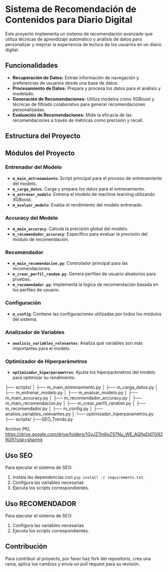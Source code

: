 # Sistema de Recomendación de Contenidos para Diario Digital

Este proyecto implementa un sistema de recomendación avanzado que utiliza técnicas de aprendizaje automático y análisis de datos para personalizar y mejorar la experiencia de lectura de los usuarios en un diario digital.

## Funcionalidades

- **Recuperación de Datos:** Extrae información de navegación y preferencias de usuarios desde una base de datos.
- **Procesamiento de Datos:** Prepara y procesa los datos para el análisis y modelado.
- **Generación de Recomendaciones:** Utiliza modelos como XGBoost y técnicas de filtrado colaborativo para generar recomendaciones personalizadas.
- **Evaluación de Recomendaciones:** Mide la eficacia de las recomendaciones a través de métricas como precisión y recall.

## Estructura del Proyecto

## Módulos del Proyecto

### Entrenador del Modelo
- **`m_main_entrenamiento`**: Script principal para el proceso de entrenamiento del modelo.
- **`m_carga_datos`**: Carga y prepara los datos para el entrenamiento.
- **`m_entrenar_modelo`**: Entrena el modelo de machine learning utilizando XGBoost.
- **`m_evaluar_modelo`**: Evalúa el rendimiento del modelo entrenado.

### Accuracy del Modelo
- **`m_main_accuracy`**: Calcula la precisión global del modelo.
- **`m_recomendador_accuracy`**: Específico para evaluar la precisión del módulo de recomendación.

### Recomendador
- **`m_main_recomendacion.py`**: Controlador principal para las recomendaciones.
- **`m_crear_perfil_random.py`**: Genera perfiles de usuario aleatorios para pruebas.
- **`m_recomendador.py`**: Implementa la lógica de recomendación basada en los perfiles de usuario.

### Configuración
- **`m_config`**: Contiene las configuraciones utilizadas por todos los módulos del sistema.

### Analizador de Variables
- **`analisis_variables_relevantes`**: Analiza qué variables son más importantes para el modelo.

### Optimizador de Hiperparámetros
- **`optimizador_hiperparametros`**: Ajusta los hiperparámetros del modelo para optimizar su rendimiento.

├── scripts/
│ ├── m_main_entrenamiento.py
│ ├── m_carga_datos.py
│ ├── m_entrenar_modelo.py
│ ├── m_evaluar_modelo.py
│ ├── m_main_accuracy.py
│ ├── m_recomendador_accuracy.py
│ ├── m_main_recomendacion.py
│ ├── m_crear_perfil_random.py
│ ├── m_recomendador.py
│ ├── m_config.py
│ ├── analisis_variables_relevantes.py
│ └── optimizador_hiperparametros.py
├── scripts/
  ├──SEO_Trends.py

Archivo PKL
https://drive.google.com/drive/folders/1GyJZ7m6oZS7Nu_WE_AQfjqDd7G929j26?usp=sharing


## Uso SEO

Para ejecutar el sistema de SEO:

1. Instala las dependencias con `pip install -r requirements.txt`.
2. Configura las variables necesarias
3. Ejecuta los scripts correspondientes.

## Uso RECOMENDADOR

Para ejecutar el sistema de SEO:

1. Configura las variables necesarias
2. Ejecuta los scripts correspondientes.

## Contribución

Para contribuir al proyecto, por favor haz fork del repositorio, crea una rama, aplica tus cambios y envía un pull request para su revisión.




